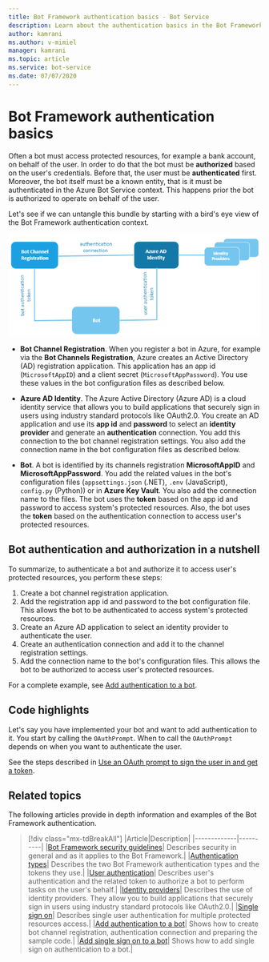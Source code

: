 ```yaml
---
title: Bot Framework authentication basics - Bot Service
description: Learn about the authentication basics in the Bot Framework.
author: kamrani
ms.author: v-mimiel
manager: kamrani
ms.topic: article
ms.service: bot-service
ms.date: 07/07/2020
---
```


# Bot Framework authentication basics

Often a bot must access protected resources, for example a bank account, on behalf of the user. In order to do that the bot must be **authorized** based on the user's credentials. Before that, the user must be **authenticated** first.
Moreover, the bot itself must be a known entity, that is it must be authenticated in the Azure Bot Service context. This happens prior the bot is authorized to operate on behalf of the user.

Let's see if we can untangle this bundle by starting with a bird's eye view of the Bot Framework authentication context.

![bot authentication context.](./media/concept-bot-authentication\bot-auth-context.PNG)

- **Bot Channel Registration**. When you register a bot in Azure, for example via the **Bot Channels Registration**, Azure creates an Active Directory (AD) registration application. This application has an app id (`MicrosoftAppID`) and a client secret (`MicrosoftAppPassword`). You use these values in the bot configuration files as described below.

- **Azure AD Identity**. The Azure Active Directory (Azure AD) is a cloud identity service that allows you to build applications that securely sign in users using industry standard protocols like OAuth2.0. You create an AD application and use its **app id** and **password** to select an **identity provider** and generate an **authentication** connection. You add this connection to the bot channel registration settings. You also add the connection name in the bot configuration files as described below.

- **Bot**. A bot is identified by its channels registration **MicrosoftAppID** and **MicrosoftAppPassword**. You add the related values in the bot's configuration files (`appsettings.json` (.NET), `.env` (JavaScript), `config.py` (Python)) or in **Azure Key Vault**. You also add the connection name to the files.
The bot uses the **token** based on the app id and password to access system's protected resources. Also, the bot uses the **token** based on the authentication connection to access user's protected resources.

## Bot authentication and authorization in a nutshell

To summarize, to authenticate a bot and authorize it to access user's protected resources, you perform these steps:

1. Create a bot channel registration application.
1. Add the registration app id and password to the bot configuration file. This allows the bot to be authenticated to access system's protected resources.
1. Create an Azure AD application to select an identity provider to authenticate the user.
1. Create an authentication connection and add it to the channel registration settings.
1. Add the connection name to the bot's configuration files. This allows the bot to be authorized to access user's protected resources.

For a complete example, see [Add authentication to a bot](bot-builder-authentication.md).

## Code highlights

Let's say you have implemented your bot and want to add authentication to it. You start by calling the `OAuthPrompt`. When to call the `OAuthPrompt` depends on when you want to authenticate the user.

See the steps described in [Use an OAuth prompt to sign the user in and get a token](bot-builder-authentication.md#use-an-oauth-prompt-to-sign-the-user-in-and-get-a-token).


## Related topics

The following articles provide in depth information and examples of the Bot Framework authentication.

> [!div class="mx-tdBreakAll"]
> |Article|Description|
> |-------------|----------|
> |[Bot Framework security guidelines](bot-builder-security-guidelines.md)| Describes security in general and as it applies to the Bot Framework.|
> |[Authentication types](bot-builder-concept-authentication-types.md)| Describes the two Bot Framework authentication types and the tokens they use.|
> |[User authentication](bot-builder-concept-authentication.md)| Describes user's authentication and the related token to authorize a bot to perform tasks on the user's behalf.|
> |[Identity providers](bot-builder-concept-identity-providers.md)| Describes the use of identity providers. They allow you to build applications that securely sign in users using industry standard protocols like OAuth2.0.|
> |[Single sign on](bot-builder-concept-sso.md)| Describes single user authentication for multiple protected resources access.|
> |[Add authentication to a bot](bot-builder-authentication.md)| Shows how to create bot channel registration, authentication connection and preparing the sample code.|
> |[Add single sign on to a bot](bot-builder-authentication-sso.md)| Shows how to add single sign on authentication to a bot.|
